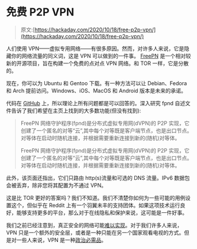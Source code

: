 # 免费 P2P VPN

> 原文:[https://hackaday.com/2020/10/18/free-p2p-vpn/](https://hackaday.com/2020/10/18/free-p2p-vpn/)

人们使用 VPN——虚拟专用网络——有很多原因。然而，对许多人来说，它是隐藏你的网络流量的同义词，这是 VPN 可以做到的一件事。 [FreePN](https://www.freepn.org) 是一个相对较新的开源项目，旨在构建一个免费的点对点 VPN 网络。和 TOR 一样，它是分散的。

现在，你可以为 Ubuntu 和 Gentoo 下载。有一种方法可以让 Debian、Fedora 和 Arch 提前访问。Windows、iOS、MacOS 和 Android 版本是未来的承诺。

代码在 [GitHub](https://github.com/freepn) 上，所以理论上所有问题都是可以回答的。深入研究 fpnd 自述文件告诉了我们希望在主页上找到的大多数功能(但没有找到):

> FreePN 网络守护程序(fpnd)是分布式虚拟专用网(dVPN)的 P2P 实现，它创建了一个匿名的对等“云”,其中每个对等既是客户端节点，也是出口节点。对等体在启动时随机连接，并根据需要重新连接到新的(随机)对等体。
> 
> FreePN 网络守护程序(fpnd)是分布式虚拟专用网(dVPN)的 P2P 实现，它创建了一个匿名的对等“云”,其中每个对等既是客户端节点，也是出口节点。对等体在启动时随机连接，并根据需要重新连接到新的(随机)对等体。

此外，该页面还指出，它们只路由 http(s)流量和可选的 DNS 流量。IPv6 数据包会被丢弃，除非您将其配置为不通过 VPN。

这是比 TOR 更好的答案吗？我们不知道。我们不清楚你如何为一些可能的用例设置这个，但似乎在 Reddit 上有一个羽翼未丰的支持团体。如果这项技术运行良好，能够支持更多的平台，那么对于在线隐私和保护来说，这可能是一件好事。

我们之前已经注意到，真正安全的网络可能[难以实现](https://hackaday.com/2019/12/13/this-week-in-security-vpns-patch-tuesday-and-plundervault/)。对于我们许多人来说，VPN 只是一个额外的安全层，或者是一种只能在另一个国家观看电视的方式。但是对一些人来说，VPN 是一种[政治必需品](https://hackaday.com/2008/08/03/getting-around-the-great-firewall-of-china/)。